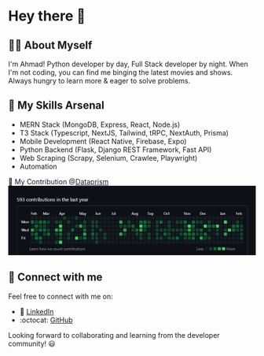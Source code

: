 # Hey there :wave:

:man_technologist: About Myself
-----------------
I'm Ahmad! Python developer by day, Full Stack developer by night. When I'm not coding, you can find me binging the latest movies and shows. Always hungry to learn more & eager to solve problems.

:rocket: My Skills Arsenal
-----------------
- MERN Stack (MongoDB, Express, React, Node.js)
- T3 Stack (Typescript, NextJS, Tailwind, tRPC, NextAuth, Prisma)
- Mobile Development (React Native, Firebase, Expo)
- Python Backend (Flask, Django REST Framework, Fast API)
- Web Scraping (Scrapy, Selenium, Crawlee, Playwright)
- Automation

:bug: My Contribution @[Dataprism](https://www.dataprism.me)
![2023-Contributions-Dataprism](https://github.com/theaafofficial/theaafofficial/blob/main/image.png)

:handshake: Connect with me
-----------------
Feel free to connect with me on:

- :briefcase: [LinkedIn](https://www.linkedin.com/in/ahmadamin-farooq/)
- :octocat:  [GitHub](https://github.com/theaafofficial/)

Looking forward to collaborating and learning from the developer community! :smiley:
